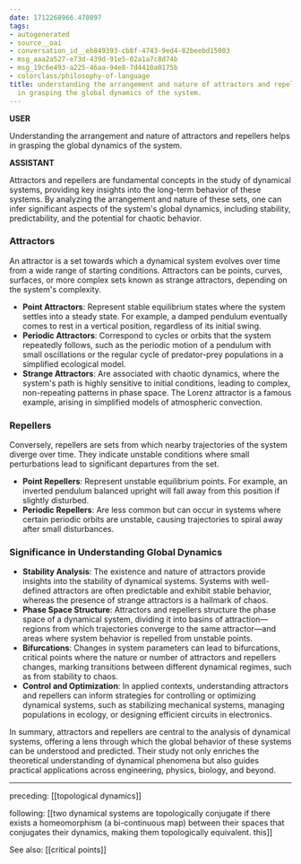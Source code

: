 ```yaml
---
date: 1712268966.470897
tags:
- autogenerated
- source__oai
- conversation_id__eb849393-cb8f-4743-9ed4-82beebd15003
- msg_aaa2a527-e73d-439d-91e5-02a1a7c8d74b
- msg_19c6e493-a225-46aa-94e8-7d4410a0175b
- colorclass/philosophy-of-language
title: understanding the arrangement and nature of attractors and repellers helps
  in grasping the global dynamics of the system.
---
```


**USER**

Understanding the arrangement and nature of attractors and repellers helps in grasping the global dynamics of the system.


**ASSISTANT**

Attractors and repellers are fundamental concepts in the study of dynamical systems, providing key insights into the long-term behavior of these systems. By analyzing the arrangement and nature of these sets, one can infer significant aspects of the system's global dynamics, including stability, predictability, and the potential for chaotic behavior.

### Attractors

An attractor is a set towards which a dynamical system evolves over time from a wide range of starting conditions. Attractors can be points, curves, surfaces, or more complex sets known as strange attractors, depending on the system's complexity.

- **Point Attractors**: Represent stable equilibrium states where the system settles into a steady state. For example, a damped pendulum eventually comes to rest in a vertical position, regardless of its initial swing.
- **Periodic Attractors**: Correspond to cycles or orbits that the system repeatedly follows, such as the periodic motion of a pendulum with small oscillations or the regular cycle of predator-prey populations in a simplified ecological model.
- **Strange Attractors**: Are associated with chaotic dynamics, where the system's path is highly sensitive to initial conditions, leading to complex, non-repeating patterns in phase space. The Lorenz attractor is a famous example, arising in simplified models of atmospheric convection.

### Repellers

Conversely, repellers are sets from which nearby trajectories of the system diverge over time. They indicate unstable conditions where small perturbations lead to significant departures from the set.

- **Point Repellers**: Represent unstable equilibrium points. For example, an inverted pendulum balanced upright will fall away from this position if slightly disturbed.
- **Periodic Repellers**: Are less common but can occur in systems where certain periodic orbits are unstable, causing trajectories to spiral away after small disturbances.

### Significance in Understanding Global Dynamics

- **Stability Analysis**: The existence and nature of attractors provide insights into the stability of dynamical systems. Systems with well-defined attractors are often predictable and exhibit stable behavior, whereas the presence of strange attractors is a hallmark of chaos.
- **Phase Space Structure**: Attractors and repellers structure the phase space of a dynamical system, dividing it into basins of attraction—regions from which trajectories converge to the same attractor—and areas where system behavior is repelled from unstable points.
- **Bifurcations**: Changes in system parameters can lead to bifurcations, critical points where the nature or number of attractors and repellers changes, marking transitions between different dynamical regimes, such as from stability to chaos.
- **Control and Optimization**: In applied contexts, understanding attractors and repellers can inform strategies for controlling or optimizing dynamical systems, such as stabilizing mechanical systems, managing populations in ecology, or designing efficient circuits in electronics.

In summary, attractors and repellers are central to the analysis of dynamical systems, offering a lens through which the global behavior of these systems can be understood and predicted. Their study not only enriches the theoretical understanding of dynamical phenomena but also guides practical applications across engineering, physics, biology, and beyond.


---

preceding: [[topological dynamics]]  


following: [[two dynamical systems are topologically conjugate if there exists a homeomorphism (a bi-continuous map) between their spaces that conjugates their dynamics, making them topologically equivalent. this]]

See also: [[critical points]]